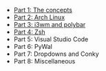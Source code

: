 - [Part 1: The concepts](https://www.peerlator.com/blog/MyDotfilesPart1/)
- [Part 2: Arch Linux](https://www.peerlator.com/blog/MyDotfilesPart2/)
- [Part 3: i3wm and polybar](https://www.peerlator.com/blog/MyDotfilesPart3/)
- [Part 4: Zsh](https://www.peerlator.com/blog/MyDotfilesPart4/)
- Part 5: Visual Studio Code
- Part 6: PyWal
- Part 7: Dropdowns and Conky
- Part 8: Miscellaneous

